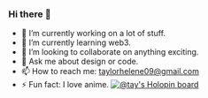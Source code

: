 ### Hi there 👋


- 🔭 I’m currently working on a lot of stuff.
- 🌱 I’m currently learning web3.
- 👯 I’m looking to collaborate on anything exciting.
- 💬 Ask me about design or code. 
- 📫 How to reach me: taylorhelene09@gmail.com
- ⚡ Fun fact: I love anime.
[![@tay's Holopin board](https://holopin.me/tay)](https://holopin.io/@tay)

